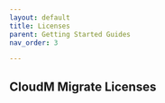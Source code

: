 ```yaml
---
layout: default
title: Licenses
parent: Getting Started Guides
nav_order: 3

---
```


## CloudM Migrate Licenses
